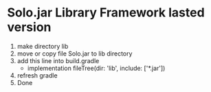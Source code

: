 # Solo.jar Library Framework lasted version

1. make directory lib
2. move or copy file Solo.jar to lib directory
3. add this line into build.gradle 
   - implementation fileTree(dir: 'lib', include: ['*.jar'])
4. refresh gradle
5. Done
